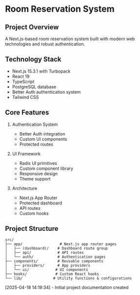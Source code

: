 # Room Reservation System

## Project Overview

A Next.js-based room reservation system built with modern web technologies and robust authentication.

## Technology Stack

- Next.js 15.3.1 with Turbopack
- React 19
- TypeScript
- PostgreSQL database
- Better Auth authentication system
- Tailwind CSS

## Core Features

1. Authentication System

   - Better Auth integration
   - Custom UI components
   - Protected routes

2. UI Framework

   - Radix UI primitives
   - Custom component library
   - Responsive design
   - Theme support

3. Architecture
   - Next.js App Router
   - Protected dashboard
   - API routes
   - Custom hooks

## Project Structure

```
src/
├── app/                 # Next.js app router pages
│   ├── (dashboard)/    # Dashboard route group
│   ├── api/            # API routes
│   └── auth/           # Authentication pages
├── components/         # Reusable components
│   ├── providers/      # App providers
│   └── ui/            # UI components
├── hooks/             # Custom React hooks
└── lib/              # Utility functions & configurations
```

[2025-04-18 14:19:34] - Initial project documentation created
